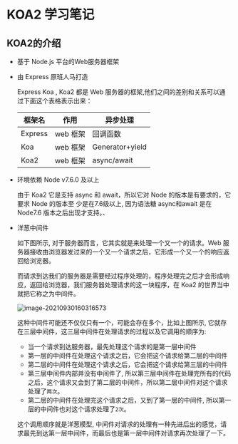 # KOA2 学习笔记

## KOA2的介绍

- 基于 Node.js 平台的Web服务器框架

- 由 Express 原班人马打造

  Express Koa , Koa2 都是 Web 服务器的框架,他们之间的差别和关系可以通过下面这个表格表示出来：

  | 框架名  | 作用     | 异步处理        |
  | ------- | -------- | --------------- |
  | Express | web 框架 | 回调函数        |
  | Koa     | web 框架 | Generator+yield |
  | Koa2    | web 框架 | async/await     |

- 环境依赖 Node v7.6.0 及以上

  由于 Koa2 它是支持 async 和 await，所以它对 Node 的版本是有要求的，它要求 Node 的版本至 少是在7.6级以上, 因为语法糖 async和await 是在 Node7.6 版本之后出现才支持。、

- 洋葱中间件

  如下图所示, 对于服务器而言，它其实就是来处理一个又一个的请求。Web 服务器接收由浏览器发过来的一个又一个请求之后，它形成一个又一个的响应返回给浏览器。

  而请求到达我们的服务器是需要经过程序处理的，程序处理完之后才会形成响应，返回给浏览器，我们服务器处理请求的这一块程序，在 Koa2 的世界当中就把它称之为中间件。

  ![image-20210930160316573](https://gitee.com/zyxbj/image-warehouse/raw/master/pics/202109301603620.png)

  这种中间件可能还不仅仅只有一个，可能会存在多个，比如上图所示, 它就存在三层中间件，这三层中间件在处理请求的过程以及它调用的顺序为:

  - 当一个请求到达服务器，最先处理这个请求的是第一层中间件
  - 第一层的中间件在处理这个请求之后，它会把这个请求给第二层的中间件
  - 第二层的中间件在处理这个请求之后，它会把这个请求给第三层的中间件
  - 第三层中间件内部并没有中间件了, 所以第三层中间件在处理完所有的代码之后，这个请求又会到了第二层的中间件，所以第二层中间件对这个请求处理了`两次`。
  - 第二层的中间件在处理完这个请求之后，又到了第一层的中间件, 所以第一层的中间件也对这个请求处理了`2次`。

  这个调用顺序就是洋葱模型, 中间件对请求的处理有一种先进后出的感觉，请求最先到达第一层中间件，而最后也是第一层中间件对请求再次处理了一下。

